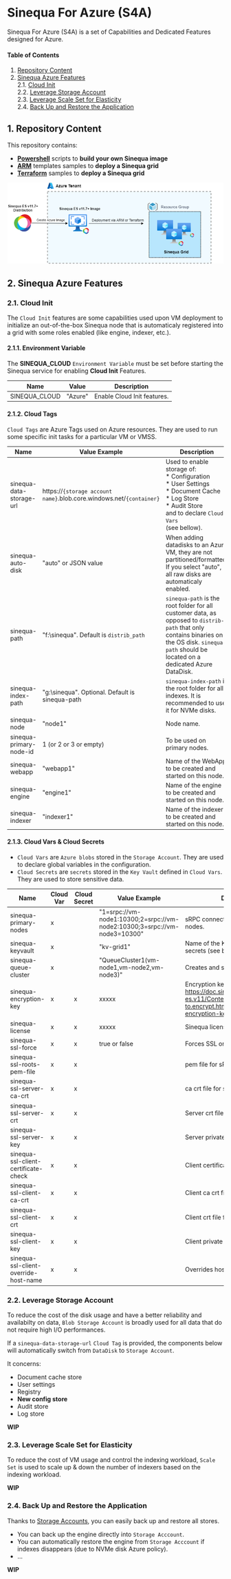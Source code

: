 # Sinequa For Azure (S4A)

Sinequa For Azure (S4A) is a set of Capabilities and Dedicated Features designed for Azure.

#### Table of Contents
1. [Repository Content](#content)<br>
2. [Sinequa Azure Features](#features)<br>
2.1. [Cloud Init](#cloudinit)<br>
2.2. [Leverage Storage Account](#storageaccount)<br>
2.3. [Leverage Scale Set for Elasticity](#scaleset)<br>
2.4. [Back Up and Restore the Application](#backup)<br>
  
## 1. Repository Content <a name="content">

This repository contains:
* **[Powershell](./S4A_Image)** scripts to **build your own Sinequa image**
* **[ARM](./ARM)** templates samples to **deploy a Sinequa grid**
* **[Terraform](./terraform)** samples to **deploy a Sinequa grid**

![Sinequa For Azure](images/S4A.png)


## 2. Sinequa Azure Features <a name="features">

### 2.1. Cloud Init <a name="cloudinit">

The `Cloud Init` features are some capabilities used upon VM deployment to initialize an out-of-the-box Sinequa node that is automaticaly registered into a grid with some roles enabled (like engine, indexer, etc.).


#### 2.1.1. Environment Variable <a name="envvars">

The **SINEQUA_CLOUD** `Environment Variable` must be set before starting the Sinequa service for enabling **Cloud Init** Features.

| Name                     | Value                                | Description                          |
| ------------------------ | ------------------------------------ | ------------------------------------ |
|	SINEQUA_CLOUD            | "Azure"                              | Enable Cloud Init features.          |


#### 2.1.2. Cloud Tags <a name="cloudtags">

`Cloud Tags` are Azure Tags used on Azure resources. They are used to run some specific init tasks for a particular VM or VMSS. 

| Name                     | Value Example                        | Description                          |
| ------------------------ | ------------------------------------ | ------------------------------------ |
|	sinequa-data-storage-url | https://`{storage account name}`.blob.core.windows.net/`{container}` | Used to enable storage of:<br>* Configuration<br>* User Settings<br>* Document Cache<br>* Log Store<br>* Audit Store<br>and to declare `Cloud Vars` <br>(see bellow).|
| sinequa-auto-disk         | "auto" or JSON value                | When adding datadisks to an Azure VM, they are not partitioned/formatted. If you select "auto", all raw disks are automaticaly enabled. |
|	sinequa-path		          | "f:\sinequa".  Default is `distrib_path` | `sinequa-path` is the root folder for all customer data, as opposed to `distrib-path` that only contains binaries on the OS disk. `sinequa-path` should be located on a dedicated Azure DataDisk. |
|	sinequa-index-path	      | "g:\sinequa". Optional. Default is sinequa-path | `sinequa-index-path` is the root folder for all indexes. It is recommended to use it for NVMe disks. | 
|	sinequa-node              | "node1"                             | Node name. |
| sinequa-primary-node-id   | 1 (or 2 or 3 or empty)              | To be used on primary nodes. |
|	sinequa-webapp 		        | "webapp1"                           | Name of the WebApp to be created and started on this node.  |
|	sinequa-engine		        | "engine1"                           | Name of the engine to be created and started on this node.  |
|	sinequa-indexer		        | "indexer1"                          | Name of the indexer to be created and started on this node. |


#### 2.1.3. Cloud Vars & Cloud Secrets <a name="cloudvars">

* `Cloud Vars` are `Azure blobs` stored in the `Storage Account`. They are used to declare global variables in the configuration.
* `Cloud Secrets` are `secrets` stored in the `Key Vault` defined in `Cloud Vars`. They are used to store sensitive data.

| Name                                    | Cloud Var | Cloud Secret | Value Example                        | Description                          |
| --------------------------------------- | --------- | ------------ | ------------------------------------ | ------------------------------------ |
|	sinequa-primary-nodes                   | x         |              | "1=srpc://vm-node1:10300;2=srpc://vm-node2:10300;3=srpc://vm-node3=10300" | sRPC connection string of primary nodes. |
| sinequa-keyvault 	                      | x         |              | "kv-grid1"                           | Name of the Key Vault containing secrets (see bellow). |
| sinequa-queue-cluster 	                | x         |              | "QueueCluster1(vm-node1,vm-node2,vm-node3)" | Creates and starts a QueueCluster. |
| sinequa-encryption-key                  | x         | x            | xxxxx                                | Encryption key (see https://doc.sinequa.com/en.sinequa-es.v11/Content/en.sinequa-es.how-to.encrypt.html#generating-encryption-key) |
|	sinequa-license		                      | x         | x            | xxxxx                                | Sinequa license. |
|	sinequa-ssl-force                       | x         | x            | true or false                        | Forces SSL on sRPC. |
|	sinequa-ssl-roots-pem-file              | x         | x            |                                      | pem file for sRPC. |
|	sinequa-ssl-server-ca-crt               | x         | x            |                                      | ca crt file for sRPC. |
|	sinequa-ssl-server-crt                  | x         | x            |                                      | Server crt file for sRPC. |
|	sinequa-ssl-server-key                  | x         | x            |                                      | Server private key for sRPC. |
|	sinequa-ssl-client-certificate-check    | x         | x            |                                      | Client certificate check for sRPC. |
|	sinequa-ssl-client-ca-crt               | x         | x            |                                      | Client ca crt file for sRPC. |
|	sinequa-ssl-client-crt                  | x         | x            |                                      | Client crt file for sRPC. |
|	sinequa-ssl-client-key                  | x         | x            |                                      | Client private key for sRPC. |
|	sinequa-ssl-client-override-host-name   | x         | x            |                                      | Overrides host name for sRPC. |

### 2.2. Leverage Storage Account <a name="storageaccount">

To reduce the cost of the disk usage and have a better reliability and availabilty on data, `Blob Storage Account` is broadly used for all data that do not require high I/O performances.

If a `sinequa-data-storage-url` `Cloud Tag` is provided, the components below will automatically switch from `DataDisk` to `Storage Account`.

It concerns:
* Document cache store
* User settings
* Registry
* **New config store**
* Audit store
* Log store

**WIP**

### 2.3. Leverage Scale Set for Elasticity <a name="scaleset">

To reduce the cost of VM usage and control the indexing workload, `Scale Set` is used to scale up & down the number of indexers based on the indexing workload.

**WIP**

### 2.4. Back Up and Restore the Application <a name="backup">

Thanks to [Storage Accounts](#storageaccount), you can easily back up and restore all stores. 

* You can back up the engine directly into `Storage Acccount`.
* You can automatically restore the engine from `Storage Acccount` if indexes disappears (due to NVMe disk Azure policy).
* ...

**WIP**
